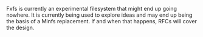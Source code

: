 Fxfs is currently an experimental filesystem that might end up going
nowhere. It is currently being used to explore ideas and may end up
being the basis of a Minfs replacement. If and when that happens, RFCs
will cover the design.
